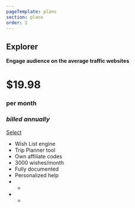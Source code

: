 ```yaml
---
pageTemplate: plans
section: plans
order: 2
---
```



<!--- ![Explorer](../../images/compass.svg) -->

## Explorer
**Engage audience on the average traffic websites**
# $19.98
### per month
### _billed annually_
[Select](/signup/explorer)

- Wish List engine
- Trip Planner tool
- Own affiliate codes
- 3000 wishes/month
- Fully documented
- Personalized help
- -
- -

